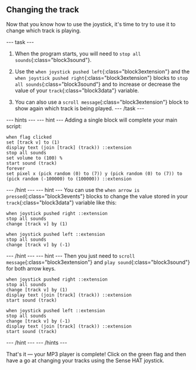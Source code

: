 ## Changing the track

Now that you know how to use the joystick, it's time to try to use it to change which track is playing.

--- task ---
1. When the program starts, you will need to `stop all sounds`{:class="block3sound"}.

2. Use the `when joystick pushed left`{:class="block3extension"} and the `when joystick pushed right`{:class="block3extension"} blocks to `stop all sounds`{:class="block3sound"} and to increase or decrease the value of your `track`{:class="block3data"} variable.
3. You can also use a `scroll message`{:class="block3extension"} block to show again which track is being played.
--- /task ---

--- hints --- --- hint ---
Adding a single block will complete your main script:
```blocks3
when flag clicked
set [track v] to (1)
display text (join [track] (track)) ::extension
stop all sounds
set volume to (100) %
start sound (track)
forever
set pixel x (pick random (0) to (7)) y (pick random (0) to (7)) to (pick random (-100000) to (100000)) ::extension
```
--- /hint --- --- hint ---
You can use the `when arrow is pressed`{:class="block3events"} blocks to change the value stored in your `track`{:class="block3data"} variable like this:
```blocks3
when joystick pushed right ::extension
stop all sounds
change [track v] by (1)

when joystick pushed left ::extension
stop all sounds
change [track v] by (-1)
```
--- /hint --- --- hint ---
Then you just need to `scroll message`{:class="block3extension"} and `play sound`{:class="block3sound"} for both arrow keys.

```blocks3
when joystick pushed right ::extension
stop all sounds
change [track v] by (1)
display text (join [track] (track)) ::extension
start sound (track)

when joystick pushed left ::extension
stop all sounds
change [track v] by (-1)
display text (join [track] (track)) ::extension
start sound (track)
```
--- /hint --- --- /hints ---

That's it — your MP3 player is complete! Click on the green flag and then have a go at changing your tracks using the Sense HAT joystick.
